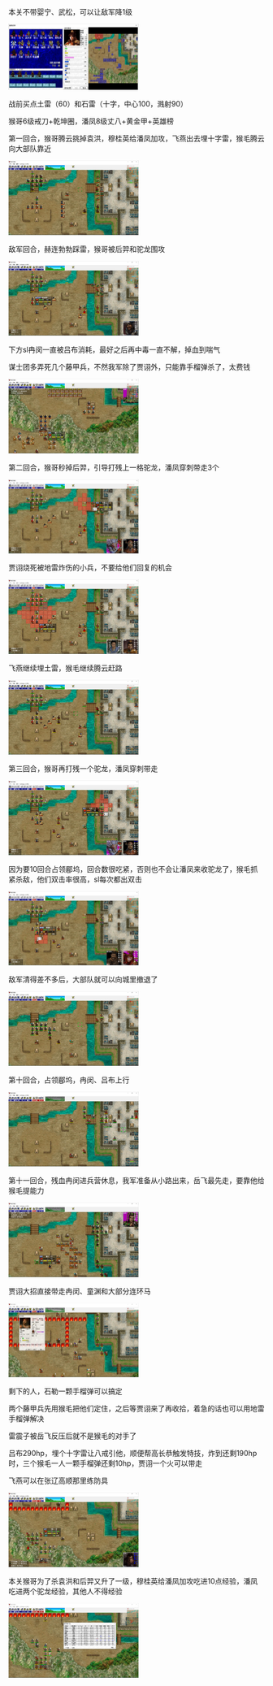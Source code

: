 本关不带婴宁、武松，可以让敌军降1级

<img src="../img/14/01.jpg" style="zoom:25%;" />

战前买点土雷（60）和石雷（十字，中心100，溅射90）

猴哥6级戒刀+乾坤圈，潘凤8级丈八+黄金甲+英雄榜

第一回合，猴哥腾云挑掉袁洪，穆桂英给潘凤加攻，飞燕出去埋十字雷，猴毛腾云向大部队靠近

<img src="../img/14/02.jpg" style="zoom:25%;" />

敌军回合，赫连勃勃踩雷，猴哥被后羿和驼龙围攻

<img src="../img/14/03.jpg" style="zoom:25%;" />

下方sl冉闵一直被吕布消耗，最好之后再中毒一直不解，掉血到喘气

谋士团多弄死几个藤甲兵，不然我军除了贾诩外，只能靠手榴弹杀了，太费钱

<img src="../img/14/04.jpg" style="zoom:25%;" />

第二回合，猴哥秒掉后羿，引导打残上一格驼龙，潘凤穿刺带走3个

<img src="../img/14/05.jpg" style="zoom:25%;" />

贾诩烧死被地雷炸伤的小兵，不要给他们回复的机会

<img src="../img/14/06.jpg" style="zoom:25%;" />

飞燕继续埋土雷，猴毛继续腾云赶路

<img src="../img/14/07.jpg" style="zoom:25%;" />

第三回合，猴哥再打残一个驼龙，潘凤穿刺带走

<img src="../img/14/08.jpg" style="zoom:25%;" />

因为要10回合占领郿坞，回合数很吃紧，否则也不会让潘凤来收驼龙了，猴毛抓紧杀敌，他们双击率很高，sl每次都出双击

<img src="../img/14/09.jpg" style="zoom:25%;" />

敌军清得差不多后，大部队就可以向城里撤退了

<img src="../img/14/10.jpg" style="zoom:25%;" />

第十回合，占领郿坞，冉闵、吕布上行

<img src="../img/14/11.jpg" style="zoom:25%;" />

第十一回合，残血冉闵进兵营休息，我军准备从小路出来，岳飞最先走，要靠他给猴毛提能力

<img src="../img/14/12.jpg" style="zoom:25%;" />

贾诩大招直接带走冉闵、童渊和大部分连环马

<img src="../img/14/13.jpg" style="zoom:25%;" />

剩下的人，石勒一颗手榴弹可以搞定

两个藤甲兵先用猴毛把他们定住，之后等贾诩来了再收拾，着急的话也可以用地雷手榴弹解决

雷震子被岳飞反压后就不是猴毛的对手了

吕布290hp，埋个十字雷让八戒引他，顺便帮高长恭触发特技，炸到还剩190hp时，三个猴毛一人一颗手榴弹还剩10hp，贾诩一个火可以带走

飞燕可以在张辽高顺那里练防具

<img src="../img/14/14.jpg" style="zoom:25%;" />

本关猴哥为了杀袁洪和后羿又升了一级，穆桂英给潘凤加攻吃进10点经验，潘凤吃进两个驼龙经验，其他人不得经验

<img src="../img/14/15.jpg" style="zoom:25%;" />
